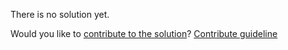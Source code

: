 
There is no solution yet.

Would you like to [contribute to the solution](https://github.com/BFEdev/BFE.dev-solutions/blob/main/question/symmetric-cryptosystem-vs-asymmetric-cryptosystem_en.md)? [Contribute guideline](https://github.com/BFEdev/BFE.dev-solutions#how-to-contribute)

